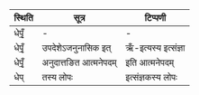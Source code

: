 | स्थिति | सूत्र | टिप्पणी |
| ----- | ------- | ------ |
| धेपृँ॒ | - | - |
| धेपृँ॒ | उपदेशेऽजनुनासिक इत् | ऋँ-इत्यस्य इत्संज्ञा |
| धेपृँ॒ | अनुदात्तङित आत्मनेपदम् | इति आत्मनेपदम् |
| धेप् | तस्य लोपः | इत्संज्ञकस्य लोपः |

